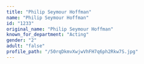 ```yaml
---
title: "Philip Seymour Hoffman"
name: "Philip Seymour Hoffman"
id: "1233"
original_name: "Philip Seymour Hoffman"
known_for_department: "Acting"
gender: "2"
adult: "false"
profile_path: "/50rqDkmvXwjwVhFH7q6ph2Rkw7S.jpg"
---
```

